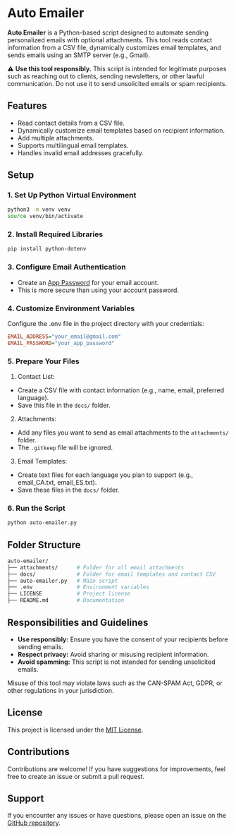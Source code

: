 # Auto Emailer

**Auto Emailer** is a Python-based script designed to automate sending personalized emails with optional attachments. This tool reads contact information from a CSV file, dynamically customizes email templates, and sends emails using an SMTP server (e.g., Gmail).

⚠️ **Use this tool responsibly.** This script is intended for legitimate purposes such as reaching out to clients, sending newsletters, or other lawful communication. Do not use it to send unsolicited emails or spam recipients.

## Features
- Read contact details from a CSV file.
- Dynamically customize email templates based on recipient information.
- Add multiple attachments.
- Supports multilingual email templates.
- Handles invalid email addresses gracefully.

## Setup

### 1. Set Up Python Virtual Environment
```bash
python3 -m venv venv
source venv/bin/activate
```

### 2. Install Required Libraries
```bash
pip install python-dotenv
```

### 3. Configure Email Authentication
- Create an [App Password](https://myaccount.google.com/apppasswords) for your email account.
- This is more secure than using your account password.

### 4. Customize Environment Variables
Configure the .env file in the project directory with your credentials:
```ini
EMAIL_ADDRESS="your_email@gmail.com"
EMAIL_PASSWORD="your_app_password"
```

### 5. Prepare Your Files
1. Contact List:
- Create a CSV file with contact information (e.g., name, email, preferred language).
- Save this file in the `docs/` folder.
2. Attachments:
- Add any files you want to send as email attachments to the `attachments/` folder.
- The `.gitkeep` file will be ignored.
3. Email Templates:
- Create text files for each language you plan to support (e.g., email_CA.txt, email_ES.txt).
- Save these files in the `docs/` folder.

### 6. Run the Script
```bash
python auto-emailer.py
```

## Folder Structure
```bash
auto-emailer/
├── attachments/      # Folder for all email attachments
├── docs/             # Folder for email templates and contact CSV
├── auto-emailer.py   # Main script
├── .env              # Environment variables
├── LICENSE           # Project license
├── README.md         # Documentation
```

## Responsibilities and Guidelines
- **Use responsibly:** Ensure you have the consent of your recipients before sending emails.
- **Respect privacy:** Avoid sharing or misusing recipient information.
- **Avoid spamming:** This script is not intended for sending unsolicited emails.

Misuse of this tool may violate laws such as the CAN-SPAM Act, GDPR, or other regulations in your jurisdiction.

## License
This project is licensed under the [MIT License](https://github.com/MrGri00/auto-emailer/blob/main/LICENSE).

## Contributions
Contributions are welcome! If you have suggestions for improvements, feel free to create an issue or submit a pull request.

## Support
If you encounter any issues or have questions, please open an issue on the [GitHub repository](https://github.com/MrGri00/auto-emailer/).